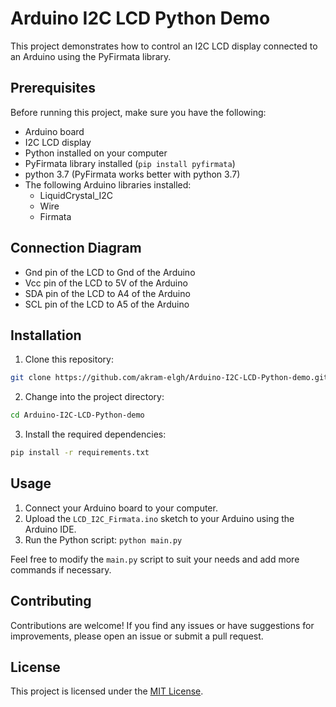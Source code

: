 # Arduino I2C LCD Python Demo

This project demonstrates how to control an I2C LCD display connected to an Arduino using the PyFirmata library.

## Prerequisites

Before running this project, make sure you have the following:

- Arduino board
- I2C LCD display
- Python installed on your computer
- PyFirmata library installed (`pip install pyfirmata`)
- python 3.7 (PyFirmata works better with python 3.7)
- The following Arduino libraries installed:
  - LiquidCrystal_I2C
  - Wire
  - Firmata

## Connection Diagram

- Gnd pin of the LCD to Gnd of the Arduino
- Vcc pin of the LCD to 5V of the Arduino
- SDA pin of the LCD to A4 of the Arduino
- SCL pin of the LCD to A5 of the Arduino

## Installation

1. Clone this repository:

```bash
git clone https://github.com/akram-elgh/Arduino-I2C-LCD-Python-demo.git
```

2. Change into the project directory:

```bash
cd Arduino-I2C-LCD-Python-demo
```

3. Install the required dependencies:

```bash
pip install -r requirements.txt
```

## Usage

1. Connect your Arduino board to your computer.
2. Upload the `LCD_I2C_Firmata.ino` sketch to your Arduino using the Arduino IDE.
3. Run the Python script: `python main.py`

Feel free to modify the `main.py` script to suit your needs and add more commands if necessary.

## Contributing

Contributions are welcome! If you find any issues or have suggestions for improvements, please open an issue or submit a pull request.

## License

This project is licensed under the [MIT License](LICENSE).
